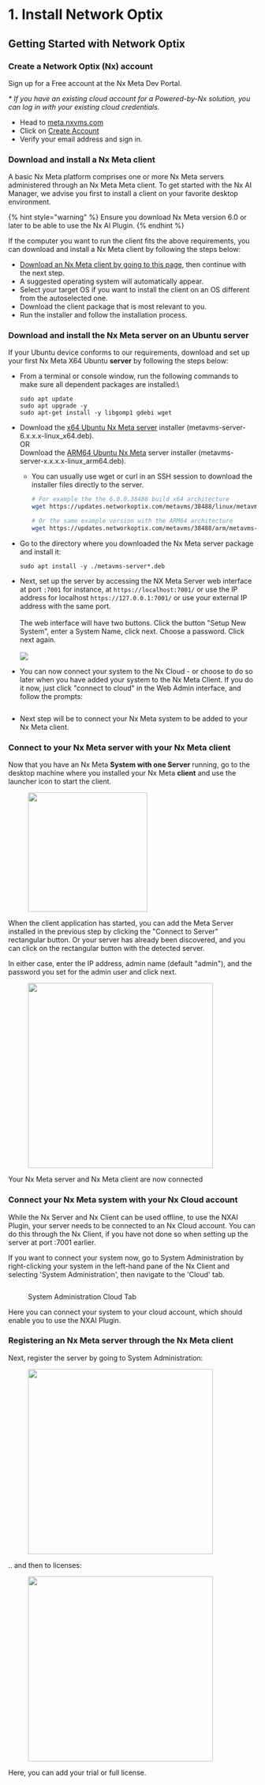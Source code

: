# 1. Install Network Optix

## Getting Started with Network Optix

### Create a Network Optix (Nx) account

Sign up for a Free account at the Nx Meta Dev Portal.

_\* If you have an existing cloud account for a Powered-by-Nx solution, you can log in with your existing cloud credentials._

* Head to [meta.nxvms.com](https://meta.nxvms.com/?\_\_hstc=160140578.ea7aed13702903ff119fcdf2dd699ccd.1700391152756.1700486986707.1700657792908.5&\_\_hssc=160140578.1.1700657792908&\_\_hsfp=725704248)
* Click on [Create Account](https://meta.nxvms.com/register?\_\_hstc=160140578.ea7aed13702903ff119fcdf2dd699ccd.1700391152756.1700486986707.1700657792908.5&\_\_hssc=160140578.1.1700657792908&\_\_hsfp=725704248)
* Verify your email address and sign in.

### Download and install a Nx Meta client&#x20;

A basic Nx Meta platform comprises one or more Nx Meta servers administered through an Nx Meta Meta client. To get started with the Nx AI Manager, we advise you first to install a client on your favorite desktop environment.&#x20;

{% hint style="warning" %}
Ensure you download Nx Meta version 6.0 or later to be able to use the Nx AI Plugin.
{% endhint %}

If the computer you want to run the client fits the above requirements, you can download and install a Nx Meta client by following the steps below:

* [Download an Nx Meta client by going to this page](https://meta.nxvms.com/download/betas), then continue with the next step.
* A suggested operating system will automatically appear.
* Select your target OS if you want to install the client on an OS different from the autoselected one.
* Download the client package that is most relevant to you.
* Run the installer and follow the installation process.

### Download and install the Nx Meta server on an Ubuntu server

If your Ubuntu device conforms to our requirements, download and set up your first Nx Meta X64 Ubuntu **server** by following the steps below:

*   From a terminal or console window, run the following commands to make sure all dependent packages are installed:\


    ```
    sudo apt update
    sudo apt upgrade -y
    sudo apt-get install -y libgomp1 gdebi wget
    ```
* Download the [x64 Ubuntu Nx Meta server](https://meta.nxvms.com/download/linux) installer (metavms-server-6.x.x.x-linux\_x64.deb). \
  OR \
  Download the [ARM64 Ubuntu Nx Meta](https://meta.nxvms.com/download/betas/arm) server installer (metavms-server-x.x.x.x-linux\_arm64.deb).
  *   You can usually use wget or curl in an SSH session  to download the installer files directly to the server.

      ```sh
      # For example the the 6.0.0.38488 build x64 architecture
      wget https://updates.networkoptix.com/metavms/38488/linux/metavms-server-6.0.0.38488-linux_x64-beta.deb

      # Or the same example version with the ARM64 architecture
      wget https://updates.networkoptix.com/metavms/38488/arm/metavms-server-6.0.0.38488-linux_arm64-beta.deb
      ```


*   Go to the directory where you downloaded the Nx Meta server package and install it:

    ```
    sudo apt install -y ./metavms-server*.deb
    ```
* Next, set up the server by accessing the NX Meta Server web interface at port `:7001` for instance, at `https://localhost:7001/` or use the IP address for localhost `https://127.0.0.1:7001/`  or use your external IP address with the same port. \
  \
  The web interface will have two buttons. Click the button "Setup New System", enter a System Name, click next. Choose a password. Click next again.\
  \
  ![](<../.gitbook/assets/image (94).png>)
* You can now connect your system to the Nx Cloud - or choose to do so later when you have added your system to the Nx Meta Client. If you do it now, just click "connect to cloud" in the Web Admin interface, and follow the prompts:

<figure><img src="../.gitbook/assets/image (117).png" alt=""><figcaption></figcaption></figure>

* Next step will be to connect your Nx Meta system to be added to your Nx Meta client.&#x20;

### Connect to your Nx Meta server with your Nx Meta client

Now that you have an Nx Meta **System with one Server** running, go to the desktop machine where you installed your Nx Meta **client** and use the launcher icon to start the client.

<div align="left">

<figure><img src="../.gitbook/assets/image (93).png" alt="" width="242"><figcaption></figcaption></figure>

</div>

When the client application has started, you can add the Meta Server installed in the previous step by clicking the "Connect to Server" rectangular button. Or your server has already been discovered, and you can click on the rectangular button with the detected server.&#x20;

In either case, enter the IP address, admin name (default "admin"), and the password you set for the admin user and click next.

<div align="left">

<figure><img src="../.gitbook/assets/image (95).png" alt="" width="375"><figcaption></figcaption></figure>

</div>

Your Nx Meta server and Nx Meta client are now connected

### Connect your Nx Meta system with your Nx Cloud account

While the Nx Server and Nx Client can be used offline, to use the NXAI Plugin, your server needs to be connected to an Nx Cloud account. You can do this through the Nx Client, if you have not done so when  setting up the server at port :7001 earlier.

If you want to connect your system now, go to System Administration by right-clicking your system in the left-hand pane of the Nx Client and selecting 'System Administration', then navigate to the 'Cloud' tab.

<figure><img src="../.gitbook/assets/cloud_management.png" alt=""><figcaption><p>System Administration Cloud Tab</p></figcaption></figure>

Here you can connect your system to your cloud account, which should enable you to use the NXAI Plugin.

### Registering an Nx Meta server through the Nx Meta client

Next, register the server by going to System Administration:

<div align="left">

<figure><img src="../.gitbook/assets/image (76).png" alt="" width="375"><figcaption></figcaption></figure>

</div>

.. and then to licenses:

<div align="left">

<figure><img src="../.gitbook/assets/image (77).png" alt="" width="375"><figcaption></figcaption></figure>

</div>

Here, you can add your trial or full license.
